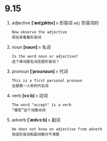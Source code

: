 # 9.15

1. adjective **[ˈædʒɪktɪv]** `n` 形容词 `adj` 形容词的

   ```
   Now observe the adjective
   现在来看看形容词
   ```

2. noun **[naʊn]** `n` 名词

   ```
   Is the word noun or adjective?
   这个单词是名词还是形容词？
   ```

3. pronoun **[ˈprəʊnaʊn]** `n` 代词

   ```
   This is a first personal pronoun
   这是第一人称的代名词
   ```

4. verb **[vɜːb]** `n` 动词

   ```
   The word "accept" is a verb
   “接受”这个词是动词
   ```

5. adverb **[ˈædvɜːb]** `n` 副词

   ```
   He does not know an adjective from adverb
   他连形容词和副词都分不清楚
   ```
